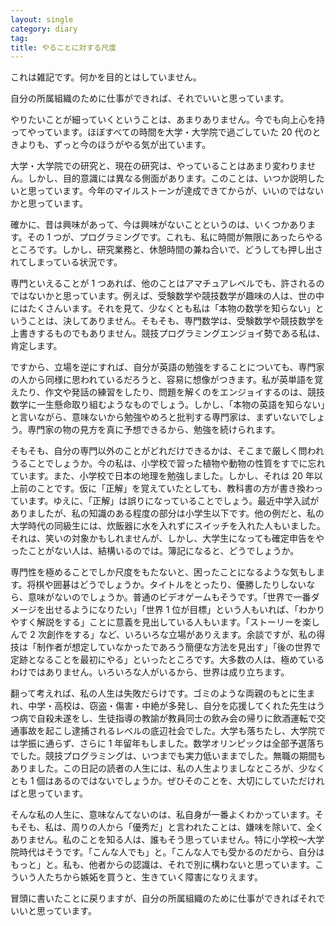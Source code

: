 ```yaml
---
layout: single
category: diary
tag:
title: やることに対する尺度
---
```


これは雑記です。何かを目的とはしていません。

自分の所属組織のために仕事ができれば、それでいいと思っています。

やりたいことが細っていくということは、あまりありません。今でも向上心を持ってやっています。ほぼすべての時間を大学・大学院で過ごしていた 20 代のときよりも、ずっと今のほうがやる気が出ています。

大学・大学院での研究と、現在の研究は、やっていることはあまり変わりません。しかし、目的意識には異なる側面があります。このことは、いつか説明したいと思っています。今年のマイルストーンが達成できてからが、いいのではないかと思っています。

確かに、昔は興味があって、今は興味がないことというのは、いくつかあります。その 1 つが、プログラミングです。これも、私に時間が無限にあったらやるところです。しかし、研究業務と、休憩時間の兼ね合いで、どうしても押し出されてしまっている状況です。

専門といえることが 1 つあれば、他のことはアマチュアレベルでも、許されるのではないかと思っています。例えば、受験数学や競技数学が趣味の人は、世の中にはたくさんいます。それを見て、少なくとも私は「本物の数学を知らない」ということは、決してありません。そもそも、専門数学は、受験数学や競技数学を上書きするものでもありません。競技プログラミングエンジョイ勢である私は、肯定します。

ですから、立場を逆にすれば、自分が英語の勉強をすることについても、専門家の人から同様に思われているだろうと、容易に想像がつきます。私が英単語を覚えたり、作文や発話の練習をしたり、問題を解くのをエンジョイするのは、競技数学に一生懸命取り組むようなものでしょう。しかし、「本物の英語を知らない」と言いながら、意味ないから勉強やめろと批判する専門家は、まずいないでしょう。専門家の物の見方を真に予想できるから、勉強を続けられます。

そもそも、自分の専門以外のことがどれだけできるかは、そこまで厳しく問われうることでしょうか。今の私は、小学校で習った植物や動物の性質をすでに忘れています。また、小学校で日本の地理を勉強しました。しかし、それは 20 年以上前のことです。仮に「正解」を覚えていたとしても、教科書の方が書き換わっています。ゆえに、「正解」は誤りになっていることでしょう。最近中学入試がありましたが、私の知識のある程度の部分は小学生以下です。他の例だと、私の大学時代の同級生には、炊飯器に水を入れずにスイッチを入れた人もいました。それは、笑いの対象かもしれませんが、しかし、大学生になっても確定申告をやったことがない人は、結構いるのでは。簿記になると、どうでしょうか。

専門性を極めることでしか尺度をもたないと、困ったことになるような気もします。将棋や囲碁はどうでしょうか。タイトルをとったり、優勝したりしないなら、意味がないのでしょうか。普通のビデオゲームもそうです。「世界で一番ダメージを出せるようになりたい」「世界 1 位が目標」という人もいれば、「わかりやすく解説をする」ことに意義を見出している人もいます。「ストーリーを楽しんで 2 次創作をする」など、いろいろな立場がありえます。余談ですが、私の得技は「制作者が想定していなかったであろう簡便な方法を見出す」「後の世界で定跡となることを最初にやる」といったところです。大多数の人は、極めているわけではありません。いろいろな人がいるから、世界は成り立ちます。

翻って考えれば、私の人生は失敗だらけです。ゴミのような両親のもとに生まれ、中学・高校は、窃盗・傷害・中絶が多発し、自分を応援してくれた先生はうつ病で自殺未遂をし、生徒指導の教諭が教員同士の飲み会の帰りに飲酒運転で交通事故を起こし逮捕されるレベルの底辺社会でした。大学も落ちたし、大学院では学振に通らず、さらに 1 年留年もしました。数学オリンピックは全部予選落ちでした。競技プログラミングは、いつまでも実力低いままでした。無職の期間もありました。この日記の読者の人生には、私の人生よりましなところが、少なくとも 1 個はあるのではないでしょうか。ぜひそのことを、大切にしていただければと思っています。

そんな私の人生に、意味なんてないのは、私自身が一番よくわかっています。そもそも、私は、周りの人から「優秀だ」と言われたことは、嫌味を除いて、全くありません。私のことを知る人は、誰もそう思っていません。特に小学校〜大学院時代はそうです。「こんな人でも」と。「こんな人でも受かるのだから、自分はもっと」と。私も、他者からの認識は、それで別に構わないと思っています。こういう人たちから嫉妬を買うと、生きていく障害になりえます。

冒頭に書いたことに戻りますが、自分の所属組織のために仕事ができればそれでいいと思っています。
